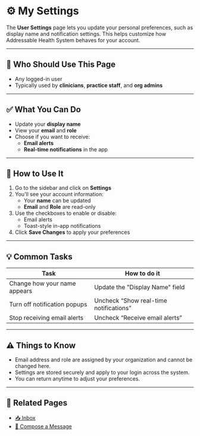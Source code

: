 # ⚙️ My Settings

The **User Settings** page lets you update your personal preferences, such as display name and notification settings. This helps customize how Addressable Health System behaves for your account.

---

## 👥 Who Should Use This Page

- Any logged-in user
- Typically used by **clinicians**, **practice staff**, and **org admins**

---

## ✅ What You Can Do

- Update your **display name**
- View your **email** and **role**
- Choose if you want to receive:
  - **Email alerts**
  - **Real-time notifications** in the app

---

## 📝 How to Use It

1. Go to the sidebar and click on **Settings**
2. You’ll see your account information:
   - Your **name** can be updated
   - **Email** and **Role** are read-only
3. Use the checkboxes to enable or disable:
   - Email alerts
   - Toast-style in-app notifications
4. Click **Save Changes** to apply your preferences

---

## 💡 Common Tasks

| Task                            | How to do it                             |
|----------------------------------|------------------------------------------|
| Change how your name appears     | Update the "Display Name" field          |
| Turn off notification popups     | Uncheck “Show real-time notifications”   |
| Stop receiving email alerts      | Uncheck “Receive email alerts”           |

---

## ⚠️ Things to Know

- Email address and role are assigned by your organization and cannot be changed here.
- Settings are stored securely and apply to your login across the system.
- You can return anytime to adjust your preferences.

---

## 🔗 Related Pages

- [📥 Inbox](./inbox.md)
- [📝 Compose a Message](./compose-message.md)

